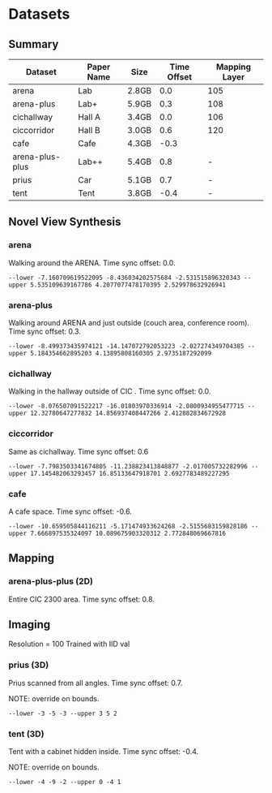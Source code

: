 # Datasets

## Summary

| Dataset | Paper Name | Size | Time Offset | Mapping Layer |
| --- | --- | --- | --- | --- |
| arena | Lab | 2.8GB | 0.0 | 105 |
| arena-plus | Lab+ | 5.9GB | 0.3 | 108 |
| cichallway | Hall A | 3.4GB | 0.0 | 106 |
| ciccorridor | Hall B | 3.0GB | 0.6 | 120 |
| cafe | Cafe | 4.3GB | -0.3 | |
| arena-plus-plus | Lab++ | 5.4GB | 0.8 | - |
| prius | Car | 5.1GB | 0.7 | - |
| tent | Tent | 3.8GB | -0.4 | - |

## Novel View Synthesis

### arena

Walking around the ARENA. Time sync offset: 0.0.

```
--lower -7.160709619522095 -8.436034202575684 -2.531515896320343 --upper 5.535109639167786 4.2077077478170395 2.529978632926941
```

### arena-plus

Walking around ARENA and just outside (couch area, conference room). Time sync offset: 0.3.

```
--lower -8.499373435974121 -14.147072792053223 -2.027274349704385 --upper 5.184354662895203 4.13895808160305 2.9735187292099
```

### cichallway

Walking in the hallway outside of CIC . Time sync offset: 0.0.

```
--lower -8.076507091522217 -16.01803970336914 -2.0800934955477715 --upper 12.32780647277832 14.856937408447266 2.412882834672928
```

### ciccorridor

Same as cichallway. Time sync offset: 0.6
```
--lower -7.7983503341674805 -11.238823413848877 -2.017005732282996 --upper 17.145482063293457 16.85133647918701 2.6927783489227295
```

### cafe

A cafe space. Time sync offset: -0.6.
```
--lower -10.659505844116211 -5.171474933624268 -2.5155683159828186 --upper 7.666897535324097 10.089675903320312 2.772848069667816
```

## Mapping

### arena-plus-plus (2D)

Entire CIC 2300 area. Time sync offset: 0.8.

## Imaging

Resolution = 100
Trained with IID val

### prius (3D)

Prius scanned from all angles. Time sync offset: 0.7.

NOTE: override on bounds.
```
--lower -3 -5 -3 --upper 3 5 2
```

### tent (3D)

Tent with a cabinet hidden inside. Time sync offset: -0.4.

NOTE: override on bounds.
```
--lower -4 -9 -2 --upper 0 -4 1
```
